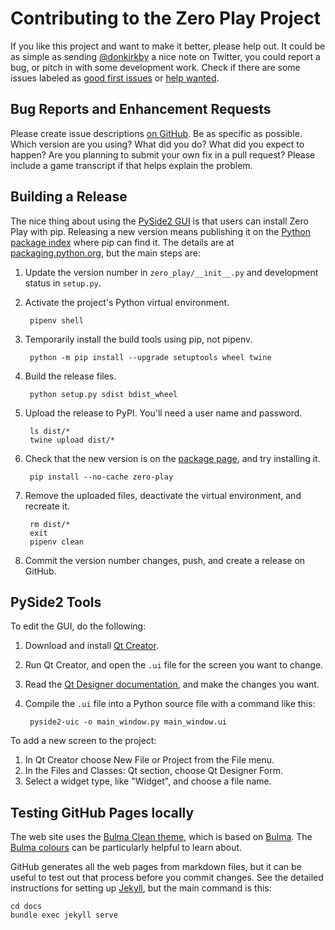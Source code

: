 # Contributing to the Zero Play Project
If you like this project and want to make it better, please help out. It could
be as simple as sending [@donkirkby] a nice note on Twitter, you could report a
bug, or pitch in with some development work. Check if there are some issues
labeled as [good first issues] or [help wanted].

[@donkirkby]: https://twitter.com/donkirkby
[good first issues]: https://github.com/donkirkby/zero-play/labels/good%20first%20issue
[help wanted]: https://github.com/donkirkby/zero-play/labels/help%20wanted

## Bug Reports and Enhancement Requests
Please create issue descriptions [on GitHub][issues]. Be as specific as possible.
Which version are you using? What did you do? What did you expect to happen? Are
you planning to submit your own fix in a pull request? Please include a game
transcript if that helps explain the problem.

[issues]: https://github.com/donkirkby/zero-play/issues?state=open

## Building a Release
The nice thing about using the [PySide2 GUI] is that users can install Zero Play
with pip. Releasing a new version means publishing it on the
[Python package index] where pip can find it. The details are at
[packaging.python.org], but the main steps are:

1. Update the version number in `zero_play/__init__.py` and development status
    in `setup.py`.
2. Activate the project's Python virtual environment.

        pipenv shell

3. Temporarily install the build tools using pip, not pipenv.

        python -m pip install --upgrade setuptools wheel twine

4. Build the release files.

        python setup.py sdist bdist_wheel

5. Upload the release to PyPI. You'll need a user name and password.

        ls dist/*
        twine upload dist/*

6. Check that the new version is on the [package page], and try installing it.

        pip install --no-cache zero-play

7. Remove the uploaded files, deactivate the virtual environment, and recreate
    it.

        rm dist/*
        exit
        pipenv clean

8. Commit the version number changes, push, and create a release on GitHub.

[packaging.python.org]: https://packaging.python.org/tutorials/packaging-projects/
[package page]: https://pypi.org/project/zero-play/


[PySide2 GUI]: https://wiki.qt.io/Qt_for_Python
[Python package index]: https://pypi.org/

## PySide2 Tools
To edit the GUI, do the following:

1. Download and install [Qt Creator].
2. Run Qt Creator, and open the `.ui` file for the screen you want to change.
3. Read the [Qt Designer documentation], and make the changes you want.
4. Compile the `.ui` file into a Python source file with a command like this:

        pyside2-uic -o main_window.py main_window.ui

To add a new screen to the project:

1. In Qt Creator choose New File or Project from the File menu.
2. In the Files and Classes: Qt section, choose Qt Designer Form.
3. Select a widget type, like "Widget", and choose a file name.

[Qt Creator]: https://www.qt.io/download-qt-installer
[Qt Designer documentation]: https://doc.qt.io/qt-5/designer-quick-start.html

## Testing GitHub Pages locally
The web site uses the [Bulma Clean theme], which is based on [Bulma]. The
[Bulma colours] can be particularly helpful to learn about.

GitHub generates all the web pages from markdown files, but it can be useful to
test out that process before you commit changes. See the detailed instructions
for setting up [Jekyll], but the main command is this:

    cd docs
    bundle exec jekyll serve

[Bulma Clean theme]: https://github.com/chrisrhymes/bulma-clean-theme
[Bulma]: https://bulma.io/documentation/
[Bulma colours]: https://bulma.io/documentation/overview/colors/
[Jekyll]: https://help.github.com/en/github/working-with-github-pages/testing-your-github-pages-site-locally-with-jekyll
